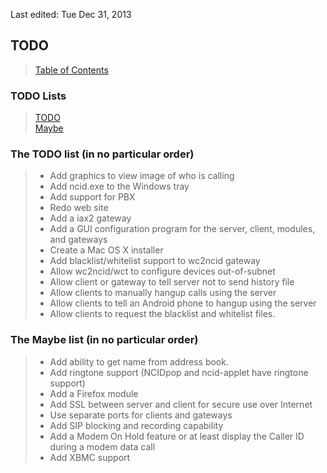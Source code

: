 Last edited: Tue Dec 31, 2013

## <a name="todo_top"></a>TODO

> [Table of Contents](#doc_top)

### TODO Lists

> [TODO](#todo_definitely)  
  [Maybe](#todo_maybe)

### <a name="todo_definitely"></a>The TODO list (in no particular order)

> - Add graphics to view image of who is calling
> - Add ncid.exe to the Windows tray
> - Add support for PBX
> - Redo web site
> - Add a iax2 gateway
> - Add a GUI configuration program for the server, client, modules,
    and gateways
> - Create a Mac OS X installer
> - Add blacklist/whitelist support to wc2ncid gateway
> - Allow wc2ncid/wct to configure devices out-of-subnet
> - Allow client or gateway to tell server not to send history file
> - Allow clients to manually hangup calls using the server
> - Allow clients to tell an Android phone to hangup using the server
> - Allow clients to request the blacklist and whitelist files.

### <a name="todo_maybe"></a>The Maybe list (in no particular order)

> - Add ability to get name from address book.
> - Add ringtone support (NCIDpop and ncid-applet have ringtone support)
> - Add a Firefox module
> - Add SSL between server and client for secure use over Internet
> - Use separate ports for clients and gateways
> - Add SIP blocking and recording capability
> - Add a Modem On Hold feature or at least display the Caller ID
    during a modem data call
> - Add XBMC support
